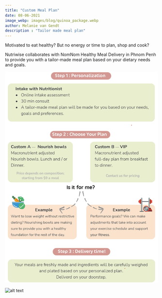 ```yaml
---
title: "Custom Meal Plan"
date: 08-06-2021
image_webp: images/blog/quinoa_package.webp
author: Melanie van Gendt
description : "Tailor made meal plan"
---
```


Motivated to eat healthy? But no energy or time to plan, shop and cook? 

Nutriwise collaborates with NomNom Healthy Meal Delivery in Phnom Penh to provide you with a tailor-made meal plan based on your dietary needs and goals.

<img src="/exampleSite/static/images/blog/custom-plan-info.png">
 
![alt text](https://github.com/nutriwisepnh/website_v1/edit/master/exampleSite//static/images/blog/custom-plan-info.png "Logo Title Text 1")


